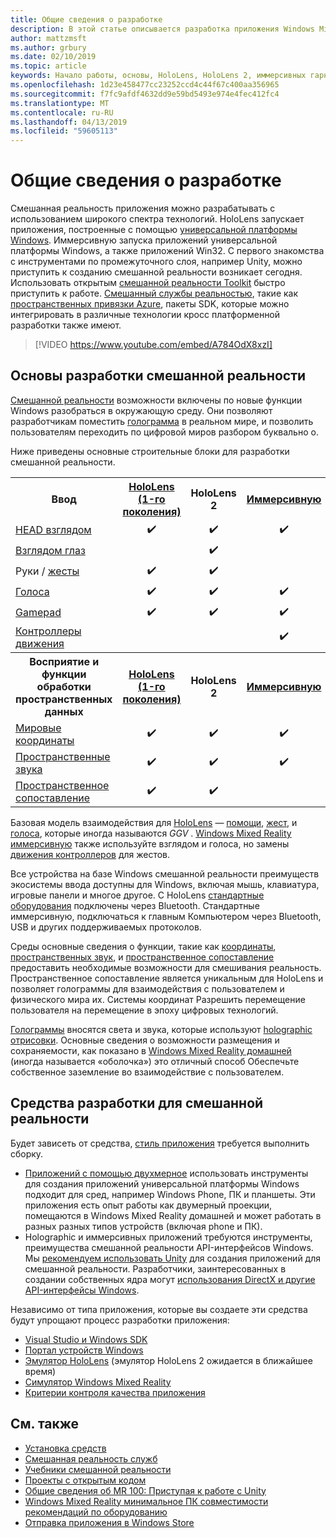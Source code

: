 ```yaml
---
title: Общие сведения о разработке
description: В этой статье описывается разработка приложения Windows Mixed Reality основные стандартные блоки.
author: mattzmsft
ms.author: grbury
ms.date: 02/10/2019
ms.topic: article
keywords: Начало работы, основы, HoloLens, HoloLens 2, иммерсивных гарнитура, unity, visual studio
ms.openlocfilehash: 1d23e458477cc23252ccd4c44f67c400aa356965
ms.sourcegitcommit: f7fc9afdf4632dd9e59bd5493e974e4fec412fc4
ms.translationtype: MT
ms.contentlocale: ru-RU
ms.lasthandoff: 04/13/2019
ms.locfileid: "59605113"
---
```

# <a name="development-overview"></a>Общие сведения о разработке

Смешанная реальность приложения можно разрабатывать с использованием широкого спектра технологий.  HoloLens запускает приложения, построенные с помощью [универсальной платформы Windows](https://dev.windows.com/getstarted).  Иммерсивную запуска приложений универсальной платформы Windows, а также приложений Win32.
С первого знакомства с инструментами по промежуточного слоя, например Unity, можно приступить к созданию смешанной реальности возникает сегодня.  Использовать открытым [смешанной реальности Toolkit](install-the-tools.md) быстро приступить к работе.
<a href="https://azure.microsoft.com/topic/mixed-reality" target="_blank">Смешанный службы реальностью</a>, такие как <a href="https://docs.microsoft.com/azure/spatial-anchors" target="_blank">пространственных привязки Azure</a>, пакеты SDK, которые можно интегрировать в различные технологии кросс платформенной разработки также имеют.

>[!VIDEO https://www.youtube.com/embed/A784OdX8xzI]

## <a name="basics-of-mixed-reality-development"></a>Основы разработки смешанной реальности

[Смешанной реальности](mixed-reality.md) возможности включены по новые функции Windows разобраться в окружающую среду. Они позволяют разработчикам поместить [голограмма](hologram.md) в реальном мире, и позволить пользователям переходить по цифровой миров разбором буквально о. 

Ниже приведены основные строительные блоки для разработки смешанной реальности.

<table>
<tr>
<th>Ввод</th><th style="width:150px"> <a href="hololens-hardware-details.md">HoloLens (1-го поколения)</a></th><th style="width:150px">HoloLens 2</th><th style="width:150px"> <a href="immersive-headset-hardware-details.md">Иммерсивную</a></th>
</tr><tr>
<td> <a href="gaze.md">HEAD взглядом</a></td><td style="text-align: center;">✔️</td><td style="text-align: center;">✔️</td><td style="text-align: center;">✔️</td>
</tr><tr>
<td> <a href="gaze.md">Взглядом глаз</a></td><td></td><td style="text-align: center;">✔️</td><td></td>
</tr><tr>
<td> Руки / <a href="gestures.md">жесты</a></td><td style="text-align: center;">✔️</td><td style="text-align: center;">✔️</td><td></td>
</tr><tr>
<td> <a href="voice-input.md">Голоса</a></td><td style="text-align: center;">✔️</td><td style="text-align: center;">✔️</td><td style="text-align: center;">✔️</td>
</tr><tr>
<td> <a href="hardware-accessories.md">Gamepad</a></td><td style="text-align: center;">✔️</td><td style="text-align: center;">✔️</td><td style="text-align: center;">✔️</td>
</tr><tr>
<td> <a href="motion-controllers.md">Контроллеры движения</a></td><td></td><td></td><td style="text-align: center;">✔️</td>
</tr><tr>
<th> Восприятие и функции обработки пространственных данных</th><th style="width:150px"> <a href="hololens-hardware-details.md">HoloLens (1-го поколения)</a></th><th style="width:150px">HoloLens 2</th><th style="width:150px"> <a href="immersive-headset-hardware-details.md">Иммерсивную</a></th>
</tr><tr>
<td> <a href="coordinate-systems.md">Мировые координаты</a></td><td style="text-align: center;">✔️</td><td style="text-align: center;">✔️</td><td style="text-align: center;">✔️</td>
</tr><tr>
<td> <a href="spatial-sound.md">Пространственные звука</a></td><td style="text-align: center;">✔️</td><td style="text-align: center;">✔️</td><td style="text-align: center;">✔️</td>
</tr><tr>
<td> <a href="spatial-mapping.md">Пространственное сопоставление</a></td><td style="text-align: center;">✔️</td><td style="text-align: center;">✔️</td><td></td>
</tr>
</table>



Базовая модель взаимодействия для [HoloLens](hololens-hardware-details.md) — [помощи](gaze.md), [жест](gestures.md), и [голоса](voice-input.md), которые иногда называются *GGV* . [Windows Mixed Reality иммерсивную](immersive-headset-hardware-details.md) также используйте взглядом и голоса, но замены [движения контроллеров](motion-controllers.md) для жестов.


Все устройства на базе Windows смешанной реальности преимуществ экосистемы ввода доступны для Windows, включая мышь, клавиатура, игровые панели и многое другое. С HoloLens [стандартные оборудования](hardware-accessories.md) подключены через Bluetooth. Стандартные иммерсивную, подключаться к главным Компьютером через Bluetooth, USB и других поддерживаемых протоколов.

Среды основные сведения о функции, такие как [координаты](coordinate-systems.md), [пространственных звук](spatial-sound.md), и [пространственное сопоставление](spatial-mapping.md) предоставить необходимые возможности для смешивания реальность. Пространственное сопоставление является уникальным для HoloLens и позволяет голограммы для взаимодействия с пользователем и физического мира их. Системы координат Разрешить перемещение пользователя на перемещение в эпоху цифровых технологий.

[Голограммы](hologram.md) вносятся света и звука, которые используют [holographic отрисовки](rendering.md). Основные сведения о возможности размещения и сохраняемости, как показано в [Windows Mixed Reality домашней](navigating-the-windows-mixed-reality-home.md) (иногда называется «оболочка») это отличный способ Обеспечьте собственное заземление во взаимодействие с пользователем.

## <a name="tools-for-developing-for-mixed-reality"></a>Средства разработки для смешанной реальности

Будет зависеть от средства, [стиль приложения](app-views.md) требуется выполнить сборку.
* [Приложений с помощью двухмерное](building-2d-apps.md) использовать инструменты для создания приложений универсальной платформы Windows подходит для сред, например Windows Phone, ПК и планшеты. Эти приложения есть опыт работы как двумерный проекции, помещаются в Windows Mixed Reality домашней и может работать в разных разных типов устройств (включая phone и ПК).
* Holographic и иммерсивных приложений требуются инструменты, преимущества смешанной реальности API-интерфейсов Windows. Мы [рекомендуем использовать Unity](unity-development-overview.md) для создания приложений для смешанной реальности. Разработчики, заинтересованных в создании собственных ядра могут [использования DirectX и другие API-интерфейсы Windows](directx-development-overview.md).

Независимо от типа приложения, которые вы создаете эти средства будут упрощают процесс разработки приложения:
* [Visual Studio и Windows SDK](using-visual-studio.md)
* [Портал устройств Windows](using-the-windows-device-portal.md)
* [Эмулятор HoloLens](using-the-hololens-emulator.md) (эмулятор HoloLens 2 ожидается в ближайшее время)
* [Симулятор Windows Mixed Reality](using-the-windows-mixed-reality-simulator.md)
* [Критерии контроля качества приложения](app-quality-criteria.md)

## <a name="see-also"></a>См. также
* [Установка средств](install-the-tools.md)
* <a href="https://azure.microsoft.com/topic/mixed-reality" target="_blank">Смешанная реальность служб</a>
* [Учебники смешанной реальности](academy.md)
* [Проекты с открытым кодом](open-source-projects.md)
* [Общие сведения об MR 100: Приступая к работе с Unity](holograms-100.md)
* [Windows Mixed Reality минимальное ПК совместимости рекомендаций по оборудованию](https://docs.microsoft.com/windows/mixed-reality/enthusiast-guide/windows-mixed-reality-minimum-pc-hardware-compatibility-guidelines)
* [Отправка приложения в Windows Store](submitting-an-app-to-the-microsoft-store.md)
